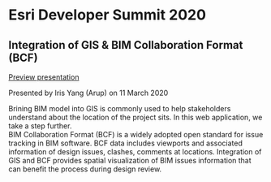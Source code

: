 # Esri Developer Summit 2020

## Integration of GIS & BIM Collaboration Format (BCF)

[Preview presentation](https://sali830101.github.io/esridevsummit2020/slides/presentation/index.html)

Presented by Iris Yang (Arup) on 11 March 2020

Brining BIM model into GIS is commonly used to help stakeholders understand about the location of the project sits. In this web application, we take a step further.  
BIM Collaboration Format (BCF) is a widely adopted open standard for issue tracking in BIM software. BCF data includes viewports and associated information of design issues, clashes, comments at locations. Integration of GIS and BCF provides spatial visualization of BIM issues information that can benefit the process during design review.
